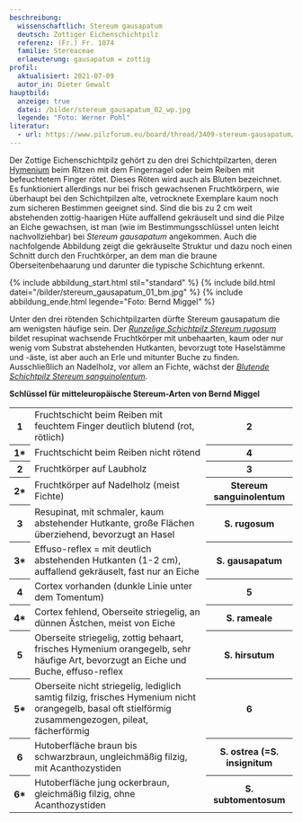 ```yaml
---
beschreibung:
  wissenschaftlich: Stereum gausapatum
  deutsch: Zottiger Eichenschichtpilz
  referenz: (Fr.) Fr. 1874
  familie: Stereaceae
  erlaeuterung: gausapatum = zottig
profil:
  aktualisiert: 2021-07-09
  autor_in: Dieter Gewalt
hauptbild:
  anzeige: true
  datei: /bilder/stereum_gausapatum_02_wp.jpg
  legende: "Foto: Werner Pohl"
literatur:
  - url: https://www.pilzforum.eu/board/thread/3409-stereum-gausapatum/
---
```

Der Zottige Eichenschichtpilz gehört zu den drei Schichtpilzarten, deren [Hymenium](Hymenium "Glossar") beim Ritzen mit dem Fingernagel oder beim Reiben mit befeuchtetem Finger rötet. Dieses Röten wird auch als Bluten bezeichnet. Es funktioniert allerdings nur bei frisch gewachsenen Fruchtkörpern, wie überhaupt bei den Schichtpilzen alte, vetrocknete Exemplare kaum noch zum sicheren Bestimmen geeignet sind. Sind die bis zu 2 cm weit abstehenden zottig-haarigen Hüte auffallend gekräuselt und sind die Pilze an Eiche gewachsen, ist man (wie im Bestimmungsschlüssel unten leicht nachvollziehbar) bei *Stereum gausapatum* angekommen. Auch die nachfolgende Abbildung zeigt die gekräuselte Struktur und dazu noch einen Schnitt durch den Fruchtkörper, an dem man die braune Oberseitenbehaarung und darunter die typische Schichtung erkennt.

{% include abbildung_start.html stil="standard" %}
{% include bild.html datei="/bilder/stereum_gausapatum_01_bm.jpg" %}
{% include abbildung_ende.html legende="Foto: Bernd Miggel" %}

Unter den drei rötenden Schichtpilzarten dürfte Stereum gausapatum die am wenigsten häufige sein. Der *[Runzelige Schichtpilz Stereum rugosum](/pilze/stereum-rugosum-runzeliger-schichtpilz)* bildet resupinat wachsende Fruchtkörper mit unbehaarten, kaum oder nur wenig vom Substrat abstehenden Hutkanten, bevorzugt tote Haselstämme und -äste, ist aber auch an Erle und mitunter Buche zu finden. Ausschließlich an Nadelholz, vor allem an Fichte, wächst der *[Blutende Schichtpilz Stereum sanguinolentum](/pilze/stereum-sanguinolentum-blutender-nadelholzschichtpilz)*.

**Schlüssel für mitteleuropäische Stereum-Arten von Bernd Miggel**

<div class="table-responsive">
<table class="table">
<tr>
  <th>1</th>
  <td>Fruchtschicht beim Reiben mit feuchtem Finger deutlich blutend (rot, rötlich)</td>
  <th><i class="fas fa-arrow-right"></i> 2</th>
</tr>
<tr>
  <th>1*</th>
  <td>Fruchtschicht beim Reiben nicht rötend</td>
  <th><i class="fas fa-arrow-right"></i> 4</th>
</tr>
<tr>
  <th>2</th>
  <td>Fruchtkörper auf Laubholz</td>
  <th><i class="fas fa-arrow-right"></i> 3</th>
</tr>
<tr>
  <th>2*</th>
  <td>Fruchtkörper auf Nadelholz (meist Fichte)</td>
  <th>Stereum sanguinolentum</th>
</tr>
<tr>
  <th>3</th>
  <td>Resupinat, mit schmaler, kaum abstehender Hutkante, große Flächen überziehend, bevorzugt an Hasel </td>
  <th>S. rugosum</th>
</tr>
<tr>
<th>3*</th>
<td>Effuso-reflex = mit deutlich abstehenden Hutkanten (1-2 cm), auffallend gekräuselt, fast nur an Eiche</td>
<th>S. gausapatum</th>
</tr>
<tr>
<th>4</th>
<td>Cortex vorhanden (dunkle Linie unter dem Tomentum) </td>
<th><i class="fas fa-arrow-right"></i> 5</th>
</tr>
<tr>
<th>4*</th>
<td>Cortex fehlend, Oberseite striegelig, an dünnen Ästchen, meist von Eiche </td>
<th>S. rameale</th>
</tr>
<tr>
<th>5</th>
<td>Oberseite striegelig, zottig behaart, frisches Hymenium orangegelb, sehr häufige Art, bevorzugt an Eiche und Buche, effuso-reflex </td>
<th>S. hirsutum</th>
</tr>
<tr>
<th>5*</th>
<td>Oberseite nicht striegelig, lediglich samtig filzig, frisches Hymenium nicht orangegelb, basal oft stielförmig zusammengezogen, pileat, fächerförmig </td>
<th><i class="fas fa-arrow-right"></i> 6</th>
</tr><tr>
<th>6</th>
<td>Hutoberfläche braun bis schwarzbraun, ungleichmäßig filzig, mit Acanthozystiden </td>
<th>S. ostrea (=S. insignitum</th>
</tr>
<tr>
<th>6*</th>
<td>Hutoberfläche jung ockerbraun, gleichmäßig filzig, ohne Acanthozystiden </td>
<th>S. subtomentosum</th>
</tr><tr>
</tr>
</table>
</div>